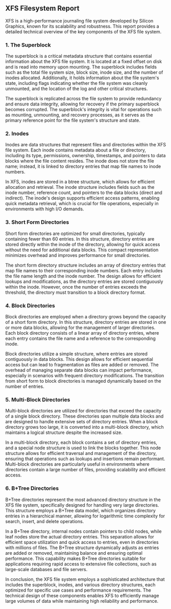 ## XFS Filesystem Report

XFS is a high-performance journaling file system developed by Silicon Graphics, known for its scalability and robustness. This report provides a detailed technical overview of the key components of the XFS file system.

### 1. The Superblock

The superblock is a critical metadata structure that contains essential information about the XFS file system. It is located at a fixed offset on disk and is read into memory upon mounting. The superblock includes fields such as the total file system size, block size, inode size, and the number of inodes allocated. Additionally, it holds information about the file system's state, including flags indicating whether the file system was cleanly unmounted, and the location of the log and other critical structures. 

The superblock is replicated across the file system to provide redundancy and ensure data integrity, allowing for recovery if the primary superblock becomes corrupted. The superblock's integrity is vital for operations such as mounting, unmounting, and recovery processes, as it serves as the primary reference point for the file system's structure and state.

### 2. Inodes

Inodes are data structures that represent files and directories within the XFS file system. Each inode contains metadata about a file or directory, including its type, permissions, ownership, timestamps, and pointers to data blocks where the file content resides. The inode does not store the file name; instead, it is linked to directory entries that map file names to inode numbers.

In XFS, inodes are stored in a btree structure, which allows for efficient allocation and retrieval. The inode structure includes fields such as the inode number, reference count, and pointers to the data blocks (direct and indirect). The inode's design supports efficient access patterns, enabling quick metadata retrieval, which is crucial for file operations, especially in environments with high I/O demands.

### 3. Short Form Directories

Short form directories are optimized for small directories, typically containing fewer than 60 entries. In this structure, directory entries are stored directly within the inode of the directory, allowing for quick access without the need for additional data blocks. This compact representation minimizes overhead and improves performance for small directories.

The short form directory structure includes an array of directory entries that map file names to their corresponding inode numbers. Each entry includes the file name length and the inode number. The design allows for efficient lookups and modifications, as the directory entries are stored contiguously within the inode. However, once the number of entries exceeds the threshold, the directory must transition to a block directory format.

### 4. Block Directories

Block directories are employed when a directory grows beyond the capacity of a short form directory. In this structure, directory entries are stored in one or more data blocks, allowing for the management of larger directories. Each block directory consists of a linear array of directory entries, where each entry contains the file name and a reference to the corresponding inode.

Block directories utilize a simple structure, where entries are stored contiguously in data blocks. This design allows for efficient sequential access but can lead to fragmentation as files are added or removed. The overhead of managing separate data blocks can impact performance, especially in scenarios with frequent directory modifications. The transition from short form to block directories is managed dynamically based on the number of entries.

### 5. Multi-Block Directories

Multi-block directories are utilized for directories that exceed the capacity of a single block directory. These directories span multiple data blocks and are designed to handle extensive sets of directory entries. When a block directory grows too large, it is converted into a multi-block directory, which maintains a logical structure despite the increased size.

In a multi-block directory, each block contains a set of directory entries, and a special node structure is used to link the blocks together. This node structure allows for efficient traversal and management of the directory, ensuring that operations such as lookups and insertions remain performant. Multi-block directories are particularly useful in environments where directories contain a large number of files, providing scalability and efficient access.

### 6. B+Tree Directories

B+Tree directories represent the most advanced directory structure in the XFS file system, specifically designed for handling very large directories. This structure employs a B+Tree data model, which organizes directory entries in a hierarchical manner, allowing for logarithmic time complexity for search, insert, and delete operations.

In a B+Tree directory, internal nodes contain pointers to child nodes, while leaf nodes store the actual directory entries. This separation allows for efficient space utilization and quick access to entries, even in directories with millions of files. The B+Tree structure dynamically adjusts as entries are added or removed, maintaining balance and ensuring optimal performance. This capability makes B+Tree directories suitable for applications requiring rapid access to extensive file collections, such as large-scale databases and file servers.

In conclusion, the XFS file system employs a sophisticated architecture that includes the superblock, inodes, and various directory structures, each optimized for specific use cases and performance requirements. The technical design of these components enables XFS to efficiently manage large volumes of data while maintaining high reliability and performance.
